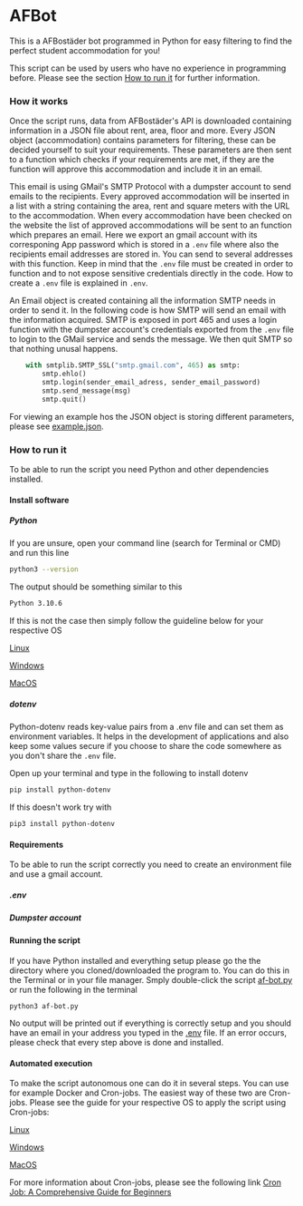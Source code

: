 # AFBot

This is a AFBostäder bot programmed in Python for easy filtering to find the perfect student accommodation for you!

This script can be used by users who have no experience in programming before. Please see the section [How to run it](#how-to-run-it) for further information.


### How it works

Once the script runs, data from AFBostäder's API is downloaded containing information in a JSON file about rent, area, floor and more.
Every JSON object (accommodation) contains parameters for filtering, these can be decided yourself to suit your requirements. These parameters are then sent to a function which checks if your requirements are met, if they are the function will approve this accommodation and include it in an email. 

This email is using GMail's SMTP Protocol with a dumpster account to send emails to the recipients. Every approved accommodation will be inserted in a list with a string containing the area, rent and square meters with the URL to the accommodation. When every accommodation have been checked on the website the list of approved accommodations will be sent to an function which prepares an email. Here we export an gmail account with its corresponing App password which is stored in a ```.env``` file where also the recipients email addresses are stored in. You can send to several addresses with this function. Keep in mind that the ```.env``` file must be created in order to function and to not expose sensitive credentials directly in the code. How to create a ```.env``` file is explained in ```.env```. 

An Email object is created containing all the information SMTP needs in order to send it. In the following code is how SMTP will send an email with the information acquired. SMTP is exposed in port 465 and uses a login function with the dumpster account's credentials exported from the ```.env``` file to login to the GMail service and sends the message. We then quit SMTP so that nothing unusal happens.

```python
    with smtplib.SMTP_SSL("smtp.gmail.com", 465) as smtp:
        smtp.ehlo()
        smtp.login(sender_email_adress, sender_email_password)
        smtp.send_message(msg)
        smtp.quit()
```

For viewing an example hos the JSON object is storing different parameters, please see [example.json](example.json).


### How to run it

To be able to run the script you need Python and other dependencies installed.

#### Install software
##### Python
If you are unsure, open your command line (search for Terminal or CMD) and run this line
```bash
python3 --version
```
The output should be something similar to this
```bash
Python 3.10.6
```
If this is not the case then simply follow the guideline below for your respective OS

[Linux](https://docs.python-guide.org/starting/install3/linux/)

[Windows](https://www.digitalocean.com/community/tutorials/install-python-windows-10    )

[MacOS](https://www.dataquest.io/blog/installing-python-on-mac/)


##### dotenv

Python-dotenv reads key-value pairs from a .env file and can set them as environment variables. It helps in the development of applications and also keep some values secure if you choose to share the code somewhere as you don't share the ```.env``` file.

Open up your terminal and type in the following to install dotenv
```bash
pip install python-dotenv
```
If this doesn't work try with
```bash
pip3 install python-dotenv
```


#### Requirements
To be able to run the script correctly you need to create an environment file and use a gmail account.

##### .env

##### Dumpster account

#### Running the script

If you have Python installed and everything setup please go the the directory where you cloned/downloaded the program to. You can do this in the Terminal or in your file manager.
Smply double-click the script [af-bot.py](af-bot.py) or run the following in the terminal
```
python3 af-bot.py
```
No output will be printed out if everything is correctly setup and you should have an email in your address you typed in the [.env](#.env) file. If an error occurs, please check that every step above is done and installed.


#### Automated execution

To make the script autonomous one can do it in several steps. You can use for example Docker and Cron-jobs.
The easiest way of these two are Cron-jobs. Please see the guide for your respective OS to apply the script using Cron-jobs:

[Linux](https://www.freecodecamp.org/news/cron-jobs-in-linux/)

[Windows](https://active-directory-wp.com/docs/Usage/How_to_add_a_cron_job_on_Windows/index.html)

[MacOS](https://anvilproject.org/guides/content/creating-links)

For more information about Cron-jobs, please see the following link [Cron Job: A Comprehensive Guide for Beginners](https://www.hostinger.com/tutorials/cron-job)
